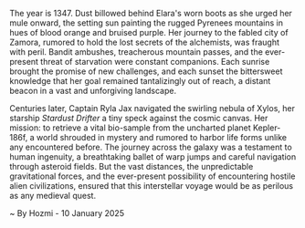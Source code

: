 
The year is 1347.  Dust billowed behind Elara's worn boots as she urged her mule onward, the setting sun painting the rugged Pyrenees mountains in hues of blood orange and bruised purple.  Her journey to the fabled city of Zamora, rumored to hold the lost secrets of the alchemists, was fraught with peril.  Bandit ambushes, treacherous mountain passes, and the ever-present threat of starvation were constant companions. Each sunrise brought the promise of new challenges, and each sunset the bittersweet knowledge that her goal remained tantalizingly out of reach, a distant beacon in a vast and unforgiving landscape.

Centuries later, Captain Ryla Jax navigated the swirling nebula of Xylos, her starship *Stardust Drifter* a tiny speck against the cosmic canvas.  Her mission: to retrieve a vital bio-sample from the uncharted planet Kepler-186f, a world shrouded in mystery and rumored to harbor life forms unlike any encountered before.  The journey across the galaxy was a testament to human ingenuity, a breathtaking ballet of warp jumps and careful navigation through asteroid fields.  But the vast distances, the unpredictable gravitational forces, and the ever-present possibility of encountering hostile alien civilizations, ensured that this interstellar voyage would be as perilous as any medieval quest.

~ By Hozmi - 10 January 2025
